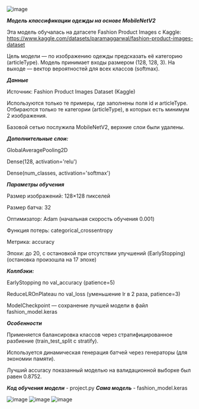 ![image](https://github.com/user-attachments/assets/0caedbfc-76eb-4a18-ad88-e3912aba76dc) 

***Модель классификации одежды на основе MobileNetV2***


Эта модель обучалась на датасете Fashion Product Images с Kaggle:
https://www.kaggle.com/datasets/paramaggarwal/fashion-product-images-dataset


Цель модели — по изображению одежды предсказать её категорию (articleType).
Модель принимает входы размером (128, 128, 3). На выходе — вектор вероятностей для всех классов (softmax).


***Данные***

Источник: Fashion Product Images Dataset (Kaggle)

Используются только те примеры, где заполнены поля id и articleType. Отбираются только те категории (articleType), в которых есть минимум 2 изображения.

Базовой сетью послужила MobileNetV2, верхние слои были удалены.

***Дополнительные слои:***

GlobalAveragePooling2D

Dense(128, activation='relu')

Dense(num_classes, activation='softmax')

***Параметры обучения***

Размер изображений: 128×128 пикселей

Размер батча: 32

Оптимизатор: Adam (начальная скорость обучения 0.001)

Функция потерь: categorical_crossentropy

Метрика: accuracy

Эпохи: до 20, с остановкой при отсутствии улучшений (EarlyStopping) (остановка произошла на 17 эпохе)

***Коллбэки:***

EarlyStopping по val_accuracy (patience=5)

ReduceLROnPlateau по val_loss (уменьшение lr в 2 раза, patience=3)

ModelCheckpoint — сохранение лучшей модели в файл fashion_model.keras


***Особенности***

Применяется балансировка классов через стратифицированное разбиение (train_test_split с stratify).

Используется динамическая генерация батчей через генераторы (для экономии памяти).

Лучший accuracy показанный моделью на валидационной выборке был равен 0.8752.

***Код обучения модели*** - project.py
***Сама модель*** - fashion_model.keras

![image](https://github.com/user-attachments/assets/41618d77-d459-4952-8b03-db5896da816b)
![image](https://github.com/user-attachments/assets/bfe3424d-f730-4d1e-b0e7-9d285ffd7024)
![image](https://github.com/user-attachments/assets/fa38cd29-9d2f-45fe-b286-af3e982ee55d)

